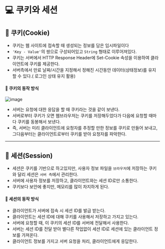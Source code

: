 # 💻 쿠키와 세션
## 🍪 쿠키(Cookie)
- 쿠키는 웹 사이트에 접속할 때 생성되는 정보를 담은 임시파일이다
- `'Key - Value'`의 쌍으로 구성되어있고 `String` 형태로 이루어져있다.
- 쿠키는 서버에서 HTTP Response Header에 Set-Cookie 속성을 이용하여 클라이언트에 쿠키를 제공한다.
- 서버측에서 만료 날짜/시간을 지정해서 정해진 시간동안 데이터(상태정보)를 유지할 수 있다.( 로그인 상태 유지 활용)

#### 🔁 쿠키의 동작 방식
![image](https://user-images.githubusercontent.com/65601654/130592667-0b998ad0-45fd-48dc-a26c-a16c94152c27.png)

- 서버는 요청에 대한 응답을 할 때 쿠키라는 것을 같이 보낸다. <br>
- 서버로부터 쿠키가 오면 웹브라우저는 쿠키를 저장해두었다가 다음에 요청할 때마다 쿠키를 동봉해서 보낸다.
- 즉, 서버는 미리 클라이언트에 요청자를 추정할 만한 정보를 쿠키로 만들어 보내고, 그다음부터는 클라이언트로부터 쿠키를 받아 요청자를 파악한다.

--- 

## 🍞 세션(Session)
- 세션은 쿠키를 기반으로 하고있지만, 사용자 정보 파일을 `브라우저`에 저장하는 쿠키와 달리 세션은 `서버 측`에서 관리한다.
- 서버에 사용자 정보를 저장하고, 클라이언트와는 세션 ID로만 소통한다.
- 쿠키보다 보안에 좋지만, 메모리를 많이 차지하게 된다. 

#### 🔁 세션의 동작 방식
- 클라이언트가 서버에 접속 시 세션 ID를 발급 받는다.
- 클라이언트는 세션 ID에 대해 쿠키를 사용해서 저장하고 가지고 있는다.
- 서버에 요청할 때, 이 쿠키의 세션 ID를 서버에 전달해서 사용한다.
- 서버는 세션 ID를 전달 받아 별다른 작업없이 세션 ID로 세션에 있는 클라이언트 정보를 가져온다.
- 클라이언트 정보를 가지고 서버 요청을 처리, 클라이언트에게 응답한다.
